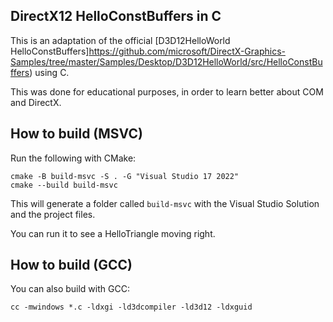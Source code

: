 ## DirectX12 HelloConstBuffers in C
This is an adaptation of the official [D3D12HelloWorld HelloConstBuffers]https://github.com/microsoft/DirectX-Graphics-Samples/tree/master/Samples/Desktop/D3D12HelloWorld/src/HelloConstBuffers) using C.

This was done for educational purposes, in order to learn better about COM and DirectX.

## How to build (MSVC)
Run the following with CMake:

```
cmake -B build-msvc -S . -G "Visual Studio 17 2022"
cmake --build build-msvc
```

This will generate a folder called `build-msvc` with the Visual Studio Solution and the project files.

You can run it to see a HelloTriangle moving right.

## How to build (GCC)

You can also build with GCC:

```
cc -mwindows *.c -ldxgi -ld3dcompiler -ld3d12 -ldxguid
```

